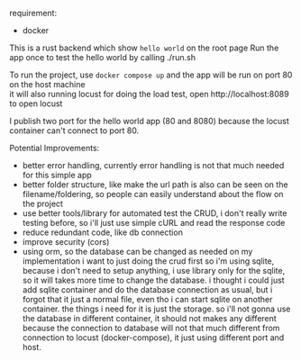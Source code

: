 requirement:
- docker

This is a rust backend which show `hello world` on the root page
Run the app once to test the hello world by calling ./run.sh

To run the project, use `docker compose up` and the app will be run on port 80 on the host machine<br/>
it will also running locust for doing the load test, open http://localhost:8089 to open locust

I publish two port for the hello world app (80 and 8080) because the locust container can't connect to port 80.


Potential Improvements:
- better error handling, currently error handling is not that much needed for this simple app
- better folder structure, like make the url path is also can be seen on the filename/foldering, so people can easily understand about the flow on the project
- use better tools/library for automated test the CRUD, i don't really write testing before, so i'll just use simple cURL and read the response code
- reduce redundant code, like db connection
- improve security (cors)
- using orm, so the database can be changed as needed
    on my implementation i want to just doing the crud first so i'm using sqlite, because i don't need to setup anything, i use library only for the sqlite, so it will takes more time to change the database. i thought i could just add sqlite container and do the database connection as usual, but i forgot that it just a normal file, even tho i can start sqlite on another container. the things i need for it is just the storage. so i'll not gonna use the database in different container, it should not makes any different because the connection to database will not that much different from connection to locust (docker-compose), it just using different port and host.